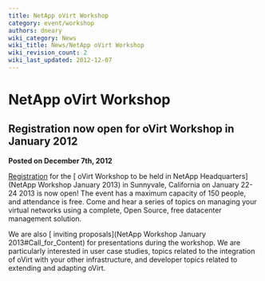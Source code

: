 ```yaml
---
title: NetApp oVirt Workshop
category: event/workshop
authors: dneary
wiki_category: News
wiki_title: News/NetApp oVirt Workshop
wiki_revision_count: 2
wiki_last_updated: 2012-12-07
---
```


# NetApp oVirt Workshop

## Registration now open for oVirt Workshop in January 2012

**Posted on December 7th, 2012**

[Registration](http://ovirtnetapp2013.eventbrite.com) for the [ oVirt Workshop to be held in NetApp Headquarters](NetApp Workshop January 2013) in Sunnyvale, California on January 22-24 2013 is now open! The event has a maximum capacity of 150 people, and attendance is free. Come and hear a series of topics on managing your virtual networks using a complete, Open Source, free datacenter management solution.

We are also [ inviting proposals](NetApp Workshop January 2013#Call_for_Content) for presentations during the workshop. We are particularly interested in user case studies, topics related to the integration of oVirt with your other infrastructure, and developer topics related to extending and adapting oVirt.

